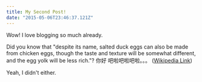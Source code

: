 ```yaml
---
title: My Second Post!
date: "2015-05-06T23:46:37.121Z"
---
```


Wow! I love blogging so much already.

Did you know that "despite its name, salted duck eggs can also be made from
chicken eggs, though the taste and texture will be somewhat different, and the
egg yolk will be less rich."? 你好 吧啦吧啦吧啦。。。
([Wikipedia Link](http://en.wikipedia.org/wiki/Salted_duck_egg))

Yeah, I didn't either.
